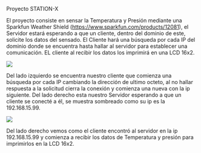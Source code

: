 Proyecto STATION-X

El proyecto consiste en sensar la Temperatura y Presión mediante una Sparkfun Weather Shield (https://www.sparkfun.com/products/12081),
 el Servidor estará esperando a que un cliente, dentro del dominio de este, solicite los datos del sensado. El Cliente hará una búsqueda por cada
 IP del dominio donde se encuentra hasta hallar al servidor para establecer una comunicación. EL cliente al recibir los datos los imprimirá en
 una LCD 16x2.

<IMG src=https://github.com/chrisdeuce/socket/blob/master/Busqueda.png>

 Del lado izquierdo se encuentra nuestro cliente que comienza una búsqueda por cada IP cambiando la dirección de ultimo octeto, al no hallar
 respuesta a la solicitud cierra la conexión y comienza una nueva con la ip siguiente. Del lado derecho esta nuestro Servidor esperando a que
 un cliente se conecté a él, se muestra sombreado como su ip es la 192.168.15.99.

<IMG src=https://github.com/chrisdeuce/socket/blob/master/Datos.png>

 Del lado derecho vemos como el cliente encontró al servidor en la ip 192.168.15.99 y comienza a recibir los datos de Temperatura y presión para
 imprimirlos en la LCD 16x2.
